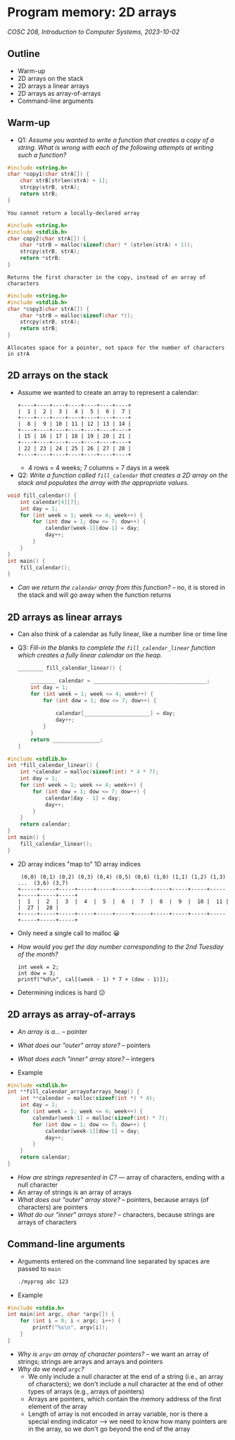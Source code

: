 # Program memory: 2D arrays
_COSC 208, Introduction to Computer Systems, 2023-10-02_

## Outline
* Warm-up
* 2D arrays on the stack
* 2D arrays a linear arrays
* 2D arrays as array-of-arrays
* Command-line arguments

## Warm-up
* Q1: _Assume you wanted to write a function that creates a copy of a string. What is wrong with each of the following attempts at writing such a function?_


```c
#include <string.h>
char *copy1(char strA[]) {
    char strB[strlen(strA) + 1];
    strcpy(strB, strA);
    return strB;
}
```

    You cannot return a locally-declared array


```c
#include <string.h>
#include <stdlib.h>
char copy2(char strA[]) {
    char *strB = malloc(sizeof(char) * (strlen(strA) + 1));
    strcpy(strB, strA);
    return *strB;
}
```

    Returns the first character in the copy, instead of an array of characters


```c
#include <string.h>
#include <stdlib.h>
char *copy3(char strA[]) {
    char *strB = malloc(sizeof(char *));
    strcpy(strB, strA);
    return strB;
}
```

    Allocates space for a pointer, not space for the number of characters in strA

## 2D arrays on the stack
* Assume we wanted to create an array to represent a calendar:
    ```
    +----+----+----+----+----+----+----+
    |  1 |  2 |  3 |  4 |  5 |  6 |  7 |
    +----+----+----+----+----+----+----+
    |  8 |  9 | 10 | 11 | 12 | 13 | 14 |
    +----+----+----+----+----+----+----+
    | 15 | 16 | 17 | 18 | 19 | 20 | 21 |
    +----+----+----+----+----+----+----+
    | 22 | 23 | 24 | 25 | 26 | 27 | 28 |
    +----+----+----+----+----+----+----+
    ```
    * 4 rows = 4 weeks; 7 columns = 7 days in a week
* Q2: _Write a function called `fill_calendar` that creates a 2D array on the stack and populates the array with the appropriate values._



```c
void fill_calendar() {
    int calendar[4][7];
    int day = 1;
    for (int week = 1; week <= 4; week++) {
        for (int dow = 1; dow <= 7; dow++) {
            calendar[week-1][dow-1] = day;
            day++;
        }
    }
}
int main() {
    fill_calendar();
}
```

* _Can we return the `calendar` array from this function?_ – no, it is stored in the stack and will go away when the function returns

## 2D arrays as linear arrays

* Can also think of a calendar as fully linear, like a number line or time line

* Q3: _Fill-in the blanks to complete the `fill_calendar_linear` function which creates a fully linear calendar on the heap._
    ```C
    ________ fill_calendar_linear() {
    
        ________ calendar = ____________________________________;
        int day = 1;
        for (int week = 1; week <= 4; week++) {
            for (int dow = 1; dow <= 7; dow++) {
            
                calendar[_____________________] = day;
                day++;
            }
        }
        return _______________;
    }
    ```


```c
#include <stdlib.h>
int *fill_calendar_linear() {
    int *calendar = malloc(sizeof(int) * 4 * 7);
    int day = 1;
    for (int week = 1; week <= 4; week++) {
        for (int dow = 1; dow <= 7; dow++) {
            calendar[day - 1] = day;
            day++;
        }
    }
    return calendar;
}
int main() {
    fill_calendar_linear();
}
```

* 2D array indices "map to" 1D array indices
    ```
     (0,0) (0,1) (0,2) (0,3) (0,4) (0,5) (0,6) (1,0) (1,1) (1,2) (1,3)  ...  (3,6) (3,7)
    +-----+-----+-----+-----+-----+-----+-----+-----+-----+-----+-----+-----+-----+-----+
    |  1  |  2  |  3  |  4  |  5  |  6  |  7  |  8  |  9  |  10 |  11 |     |  27 |  28 |
    +-----+-----+-----+-----+-----+-----+-----+-----+-----+-----+-----+-----+-----+-----+
    ```

* Only need a single call to malloc 😀
* _How would you get the day number corresponding to the 2nd Tuesday of the month?_
    ```
    int week = 2;
    int dow = 3;
    printf("%d\n", cal[(week - 1) * 7 + (dow - 1)]);
    ```
* Determining indices is hard 😕

## 2D arrays as array-of-arrays

* _An array is a..._ – pointer
* _What does our "outer" array store?_ – pointers
* _What does each "inner" array store?_ – integers

* Example


```c
#include <stdlib.h>
int **fill_calendar_arrayofarrays_heap() {
    int **calendar = malloc(sizeof(int *) * 4);
    int day = 1;
    for (int week = 1; week <= 4; week++) {
        calendar[week-1] = malloc(sizeof(int) * 7);
        for (int dow = 1; dow <= 7; dow++) {
            calendar[week-1][dow-1] = day;
            day++;
        }
    }
    return calendar;
}
```

* _How are strings represented in C?_ — array of characters, ending with a null character
* An array of strings is an array of arrays
* _What does our "outer" array store?_ – pointers, because arrays (of characters) are pointers
* _What do our "inner" arrays store?_ – characters, because strings are arrays of characters

## Command-line arguments

* Arguments entered on the command line separated by spaces are passed to `main`
    ```bash
    ./myprog abc 123
    ```

* Example


```c
#include <stdio.h>
int main(int argc, char *argv[]) {
    for (int i = 0; i < argc; i++) {
        printf("%s\n", argv[i]);
    }
}
```

* _Why is `argv` an array of character pointers?_ – we want an array of strings; strings are arrays and arrays and pointers
* _Why do we need `argc`?_
    * We only include a null character at the end of a string (i.e., an array of characters); we don't include a null character at the end of other types of arrays (e.g., arrays of pointers)
    * Arrays are pointers, which contain the memory address of the first element of the array
    * Length of array is not encoded in array variable, nor is there a special ending indicator --> we need to know how many pointers are in the array, so we don't go beyond the end of the array
